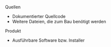 Quellen
- Dokumentierter Quellcode
- Weitere Dateien, die zum Bau benötigt werden

Produkt
- Ausführbare Software bzw. Installer
